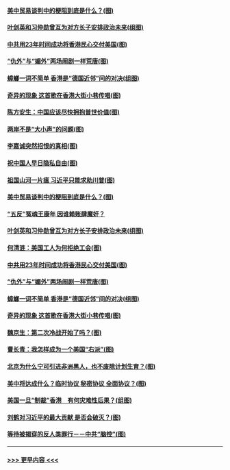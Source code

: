 #### [美中贸易谈判中的梗阻到底是什么？(图)](../pages/p4/907791.md?t=09200011) 
#### [叶剑英和习仲勋曾互为对方长子安排政治未来(组图)](../pages/p4/907786.md?t=09200011) 
#### [中共用23年时间成功将香港民心交付美国(图)](../pages/p4/907698.md?t=09200011) 
#### [“仇外”与“媚外”两场闹剧一样荒唐(图)](../pages/p4/907689.md?t=09200011) 
#### [蟑螂一词不简单 香港是“德国近邻”间的对决(组图)](../pages/p4/907618.md?t=09200011) 
#### [奇异的现象 这首歌在香港大街小巷传唱(图)](../pages/p4/907583.md?t=09200011) 
#### [陈方安生：中国应该尽快拥抱普世价值(图)](../pages/p4/907826.md?t=09200011) 
#### [两岸不是“大小声”的问题(图)](../pages/p4/907825.md?t=09200011) 
#### [李嘉诚突然招恨的真相(图)](../pages/p4/907799.md?t=09200011) 
#### [祝中国人早日隐私自由(图)](../pages/p4/907797.md?t=09200011) 
#### [祖国山河一片瘟 习近平只能求助川普(图)](../pages/p4/907796.md?t=09200011) 
#### [美中贸易谈判中的梗阻到底是什么？(图)](../pages/p4/907791.md?t=09200011) 
#### [“五反”冤魂王康年 因谁赖账肆魔奸？](../pages/p4/907787.md?t=09200011) 
#### [叶剑英和习仲勋曾互为对方长子安排政治未来(组图)](../pages/p4/907786.md?t=09200011) 
#### [何清涟：美国工人为何拒绝工会(图)](../pages/p4/907701.md?t=09200011) 
#### [中共用23年时间成功将香港民心交付美国(图)](../pages/p4/907698.md?t=09200011) 
#### [“仇外”与“媚外”两场闹剧一样荒唐(图)](../pages/p4/907689.md?t=09200011) 
#### [蟑螂一词不简单 香港是“德国近邻”间的对决(组图)](../pages/p4/907618.md?t=09200011) 
#### [奇异的现象 这首歌在香港大街小巷传唱(图)](../pages/p4/907583.md?t=09200011) 
#### [魏京生：第二次冷战开始了吗？(图)](../pages/p4/907581.md?t=09200011) 
#### [曹长青：我怎样成为一个美国“右派”(图)](../pages/p4/907580.md?t=09200011) 
#### [北京为什么宁可引进非洲黑人，也不废除计划生育？(图)](../pages/p4/907577.md?t=09200011) 
#### [美中将达成什么？临时协议 秘密协议 全面协议？(图)](../pages/p4/907576.md?t=09200011) 
#### [美国一旦“制裁”香港　有何灾难性后果？(组图)](../pages/p4/907575.md?t=09200011) 
#### [刘鹤对习近平的最大贡献 是否会破灭？(图)](../pages/p4/907509.md?t=09200011) 
#### [等待被揭穿的反人类罪行－－中共“脑控”(图)](../pages/p4/907167.md?t=09200011) 

----
#### [ >>> 更早内容 <<< ](../indexes/p4-earlier.md)

